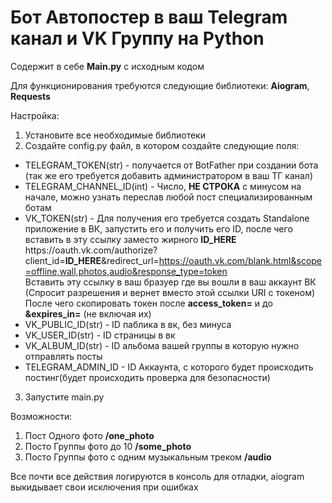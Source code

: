 # Бот Автопостер в ваш Telegram канал и VK Группу на Python

Содержит в себе **Main.py** с исходным кодом

Для функционирования требуются следующие библиотеки: **Aiogram**, **Requests**

Настройка:  
1. Установите все необходимые библиотеки  
2. Создайте config.py файл, в котором создайте следующие поля:  
  * TELEGRAM_TOKEN(str) - получается от BotFather при создании бота (так же его требуется добавить администратором в ваш ТГ канал)  
  * TELEGRAM_CHANNEL_ID(int) - Число, **НЕ СТРОКА** с минусом на начале, можно узнать переслав любой пост специализированным ботам
  * VK_TOKEN(str) - Для получения его требуется создать Standalone приложение в ВК, запустить его и получить его ID, после чего вставить в эту ссылку заместо жирного **ID_HERE**  
  https[]()://oauth.vk.com/authorize?client_id=**ID_HERE**&redirect_url=https://oauth.vk.com/blank.html&scope=offline,wall,photos,audio&response_type=token  
  Вставить эту ссылку в ваш бразуер где вы вошли в ваш аккаунт ВК (Спросит разрешения и вернет вместо этой ссылки URI с токеном)
  После чего скопировать токен после **access_token=** и до **&expires_in=** (не включая их)
  * VK_PUBLIC_ID(str) - ID паблика в вк, без минуса
  * VK_USER_ID(str) - ID страницы в вк
  * VK_ALBUM_ID(str) - ID альбома вашей группы в которую нужно отправлять посты
  * TELEGRAM_ADMIN_ID - ID Аккаунта, с которого будет происходить постинг(будет происходить проверка для безопасности)  
3. Запустите main.py  

Возможности:  
1. Пост Одного фото **/one_photo**
2. Посто Группы фото до 10 **/some_photo**
3. Посто Группы фото с одним музыкальным треком **/audio**

Все почти все действия логируются в консоль для отладки, aiogram выкидывает свои исключения при ошибках
